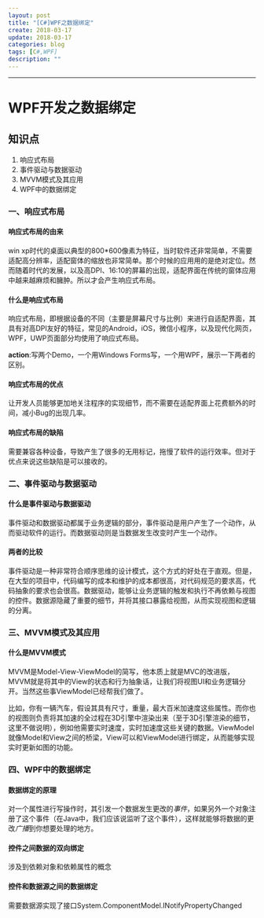 ```yaml
---
layout: post
title: "[C#]WPF之数据绑定"
create: 2018-03-17
update: 2018-03-17
categories: blog
tags: [C#,WPF]
description: ""
---
```


------

# WPF开发之数据绑定

## 知识点

1. 响应式布局
2. 事件驱动与数据驱动
3. MVVM模式及其应用
4. WPF中的数据绑定

### 一、响应式布局

#### 响应式布局的由来

win xp时代的桌面以典型的800*600像素为特征，当时软件还非常简单，不需要适配高分辨率，适配窗体的缩放也非常简单。那个时候的应用用的是绝对定位。然而随着时代的发展，以及高DPI、16:10的屏幕的出现，适配界面在传统的窗体应用中越来越麻烦和臃肿。所以才会产生响应式布局。

#### 什么是响应式布局

响应式布局，即根据设备的不同（主要是屏幕尺寸与比例）来进行自适配界面，其具有对高DPI友好的特征，常见的Android，iOS，微信小程序，以及现代化网页，WPF，UWP页面部分均使用了响应式布局。

**action**:写两个Demo，一个用Windows Forms写，一个用WPF，展示一下两者的区别。

#### 响应式布局的优点

让开发人员能够更加地关注程序的实现细节，而不需要在适配界面上花费额外的时间，减小Bug的出现几率。

#### 响应式布局的缺陷

需要兼容各种设备，导致产生了很多的无用标记，拖慢了软件的运行效率。但对于优点来说这些缺陷是可以接收的。

### 二、事件驱动与数据驱动

#### 什么是事件驱动与数据驱动

事件驱动和数据驱动都属于业务逻辑的部分，事件驱动是用户产生了一个动作，从而驱动软件的运行。而数据驱动则是当数据发生改变时产生一个动作。

#### 两者的比较

事件驱动是一种非常符合顺序思维的设计模式，这个方式的好处在于直观。但是，在大型的项目中，代码编写的成本和维护的成本都很高，对代码规范的要求高，代码抽象的要求也会很高。数据驱动，能够让业务逻辑的触发和执行不再依赖与视图的控件。数据源隐藏了重要的细节，并将其接口暴露给视图，从而实现视图和逻辑的分离。

### 三、MVVM模式及其应用

#### 什么是MVVM模式

MVVM是Model-View-ViewModel的简写，他本质上就是MVC的改进版，MVVM就是将其中的View的状态和行为抽象话，让我们将视图UI和业务逻辑分开。当然这些事ViewModel已经帮我们做了。

比如，你有一辆汽车，假设其具有尺寸，重量，最大百米加速度这些属性。而你也的视图则负责将其加速的全过程在3D引擎中渲染出来（至于3D引擎渲染的细节，这里不做说明），例如他需要实时速度，实时加速度这些关键的数据。ViewModel就像Model和View之间的桥梁，View可以和ViewModel进行绑定，从而能够实现实时更新如图的功能。

### 四、WPF中的数据绑定

#### 数据绑定的原理

对一个属性进行写操作时，其引发一个数据发生更改的*事件*，如果另外一个对象注册了这个事件（在Java中，我们应该说监听了这个事件），这样就能够将数据的更改*广播*到你想要处理的地方。

#### 控件之间数据的双向绑定

涉及到依赖对象和依赖属性的概念

#### 控件和数据源之间的数据绑定

需要数据源实现了接口System.ComponentModel.INotifyPropertyChanged